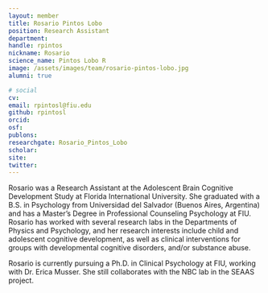 ```yaml
---
layout: member
title: Rosario Pintos Lobo
position: Research Assistant
department:
handle: rpintos
nickname: Rosario
science_name: Pintos Lobo R
image: /assets/images/team/rosario-pintos-lobo.jpg
alumni: true

# social
cv:
email: rpintosl@fiu.edu
github: rpintosl
orcid:
osf:
publons:
researchgate: Rosario_Pintos_Lobo
scholar:
site:
twitter:
---
```


Rosario was a Research Assistant at the Adolescent Brain Cognitive Development Study at Florida International University. She graduated with a B.S. in Psychology from Universidad del Salvador (Buenos Aires, Argentina) and has a Master’s Degree in Professional Counseling Psychology at FIU. Rosario has worked with several research labs in the Departments of Physics and Psychology, and her research interests include child and adolescent cognitive development, as well as clinical interventions for groups with developmental cognitive disorders, and/or substance abuse.

Rosario is currently pursuing a Ph.D. in Clinical Psychology at FIU, working with Dr. Erica Musser. She still collaborates with the NBC lab in the SEAAS project.
